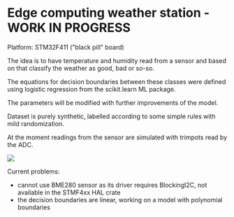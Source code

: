 # Edge computing weather station - WORK IN PROGRESS

Platform: STM32F411 ("black pill" board)

The idea is to have temperature and humidity read from a sensor
and based on that classify the weather as good, bad or so-so.

The equations for decision boundaries between these classes were defined
using logistic regression from the scikit.learn ML package.

The parameters will be modified with further improvements of the model.
 
Dataset is purely synthetic, labelled according to some simple rules with mild randomization.
 
At the moment readings from the sensor are simulated with trimpots read by the ADC.

![](edge.gif)


Current problems: 
* cannot use BME280 sensor as its driver requires BlockingI2C, not available in the STMF4xx HAL crate
* the decision boundaries are linear, working on a model with polynomial boundaries